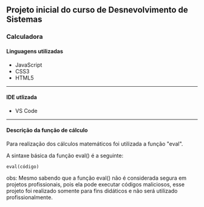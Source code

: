 ## Projeto inicial do curso de Desnevolvimento de Sistemas
### Calculadora

#### Linguagens utilizadas
- JavaScript
- CSS3
- HTML5
---
#### IDE utlizada
- VS Code
---
#### Descrição da função de cálculo
Para realização dos cálculos matemáticos foi utilizada a função "eval".

A sintaxe básica da função eval() é a seguinte:
```
eval(código)
```
obs: Mesmo sabendo que a função eval() não é considerada segura em projetos profissionais, pois ela pode executar códigos maliciosos, esse projeto foi realizado somente para fins didáticos e não será utilizado profissionalmente.
